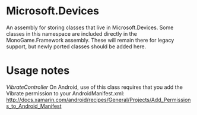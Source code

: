 Microsoft.Devices
=================

An assembly for storing classes that live in Microsoft.Devices. Some classes in this namespace are included directly in the MonoGame.Framework assembly. These will remain there for legacy support, but newly ported classes should be added here.

Usage notes
===========

*VibrateController*
On Android, use of this class requires that you add the Vibrate permission to your AndroidManifest.xml: http://docs.xamarin.com/android/recipes/General/Projects/Add_Permissions_to_Android_Manifest
